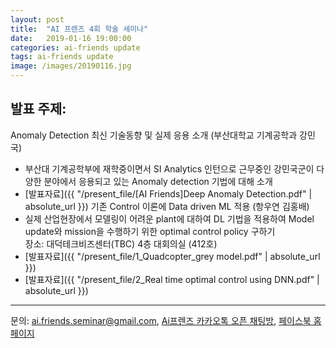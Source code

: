 ```yaml
---
layout: post
title:  "AI 프렌즈 4회 학술 세미나"
date:   2019-01-16 19:00:00
categories: ai-friends update
tags: ai-friends update
image: /images/20190116.jpg
---
```



## 발표 주제:  
Anomaly Detection 최신 기술동향 및 실제 응용 소개 (부산대학교 기계공학과 강민국)  
  - 부산대 기계공학부에 재학중이면서 SI Analytics 인턴으로 근무중인 강민국군이 다양한 분야에서 응용되고 있는 Anomaly detection 기법에 대해 소개
  - [발표자료]({{ "/present_file/[AI Friends]Deep Anomaly Detection.pdf" | absolute_url }})
기존 Control 이론에 Data driven ML 적용 (항우연 김홍배)  
  - 실제 산업현장에서 모델링이 어려운 plant에 대하여 DL 기법을 적용하여 Model update와 mission을 수행하기 위한 optimal control policy 구하기  
  장소: 대덕테크비즈센터(TBC) 4층 대회의실 (412호)  
  - [발표자료]({{ "/present_file/1_Quadcopter_grey model.pdf" | absolute_url }})  
  - [발표자료]({{ "/present_file/2_Real time optimal control using DNN.pdf" | absolute_url }})  
 
***
문의: ai.friends.seminar@gmail.com,
[Ai프렌즈 카카오톡 오픈 채팅방][kakao_ai],
[페이스북 홈페이지][facebook_ai]

[kakao_ai]:     https://open.kakao.com/o/ggewxi2
[facebook_ai]:  https://www.facebook.com/groups/aifriend/

